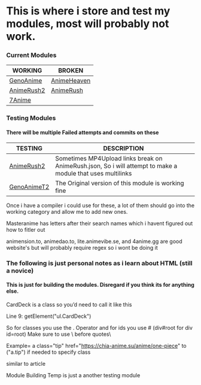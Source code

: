# This is where i store and test my modules, most will probably not work.

### Current Modules
| WORKING | BROKEN |
| ------- | ------- |
| [GenoAnime](https://raw.githubusercontent.com/SentientUmaru/modules/main/genoanime.json) | [AnimeHeaven](https://raw.githubusercontent.com/SentientUmaru/modules/main/animeheaven.json)
| [AnimeRush2](https://raw.githubusercontent.com/SentientUmaru/modules/main/animerush2.json) | [AnimeRush](https://raw.githubusercontent.com/SentientUmaru/modules/main/animerush.json)
| [7Anime](https://raw.githubusercontent.com/SentientUmaru/modules/main/7anime.json) | |

### Testing Modules
#### There will be multiple Failed attempts and commits on these
| TESTING | DESCRIPTION |
| ------- | ------- |
| [AnimeRush2](https://raw.githubusercontent.com/SentientUmaru/modules/main/animerush2.json) | Sometimes MP4Upload links break on AnimeRush.json, So i will attempt to make a module that uses multilinks |
| [GenoAnimeT2](https://raw.githubusercontent.com/SentientUmaru/modules/main/genoanimeT2.json) | The Original version of this module is working fine |


Once i have a compiler i could use for these, a lot of them should go into the working category and allow me to add new ones.

Masteranime has letters after their search names which i havent figured out how to fitler out

animension.to, animedao.to, lite.animevibe.se, and 4anime.gg are good website's but will probably require regex so i wont be doing it

### The following is just personal notes as i learn about HTML (still a novice)
#### This is just for building the modules. Disregard if you think its for anything else.
CardDeck is a class so you’d need to call it like this 

Line 9: getElement(\"ul.CardDeck\") 

So for classes you use the . Operator and for ids you use # (div#root for div id=root)
Make sure to use \ before quotes\

Example= a class="tip" href="https://chia-anime.su/anime/one-piece"
to (\"a.tip\") if needed to specify class

similar to article


Module Building Temp is just a another testing module